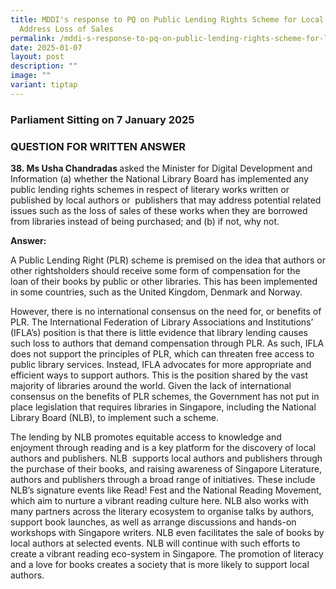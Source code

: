 ```yaml
---
title: MDDI's response to PQ on Public Lending Rights Scheme for Local Works to
  Address Loss of Sales
permalink: /mddi-s-response-to-pq-on-public-lending-rights-scheme-for-local-works-to-address-loss-of-sales/
date: 2025-01-07
layout: post
description: ""
image: ""
variant: tiptap
---
```

<h3>Parliament Sitting on 7 January 2025</h3>
<h3>QUESTION FOR WRITTEN ANSWER</h3>
<p><strong>38. Ms Usha Chandradas </strong>asked the Minister for Digital
Development and Information (a) whether the National Library Board has
implemented any public lending&nbsp;rights schemes in respect of literary
works written or published by local authors or&nbsp; publishers that may
address potential related issues such as the loss of sales of these&nbsp;works
when they are borrowed from libraries instead of being purchased; and (b)
if not,&nbsp;why not.</p>
<p><strong>Answer:</strong>
</p>
<p>A Public Lending Right (PLR) scheme is premised on the idea&nbsp;that
authors or other rightsholders should receive some form of compensation
for the loan&nbsp;of their books by public or other libraries. This has
been implemented in some countries,&nbsp;such as the United Kingdom, Denmark
and Norway.&nbsp;</p>
<p>However, there is no international consensus on the need for, or benefits
of PLR. The&nbsp;International Federation of Library Associations and Institutions’
(IFLA’s) position is&nbsp;that there is little evidence that library lending
causes such loss to authors that demand&nbsp;compensation through PLR.
As such, IFLA does not support the principles of PLR,&nbsp;which can threaten
free access to public library services. Instead, IFLA advocates for&nbsp;more
appropriate and efficient ways to support authors. This is the position
shared by the&nbsp;vast majority of libraries around the world. Given the
lack of international consensus on&nbsp;the benefits of PLR schemes, the
Government has not put in place legislation that requires libraries in
Singapore, including the National Library Board (NLB), to implement such
a scheme.&nbsp;</p>
<p>The lending by NLB promotes equitable access to knowledge and enjoyment
through&nbsp;reading and is a key platform for the discovery of local authors
and publishers. NLB&nbsp; supports local authors and publishers through
the purchase of their books, and raising awareness of Singapore Literature,
authors and publishers through a broad range of&nbsp;initiatives. These
include NLB’s signature events like Read! Fest and the National Reading
Movement, which aim to nurture a vibrant reading culture here. NLB also
works&nbsp;with many partners across the literary ecosystem to organise
talks by authors, support&nbsp;book launches, as well as arrange discussions
and hands-on workshops with Singapore&nbsp;writers. NLB even facilitates
the sale of books by local authors at selected events. NLB&nbsp;will continue
with such efforts to create a vibrant reading eco-system in Singapore.
The promotion of literacy and a love for books creates a society that is
more likely to support local authors.</p>
<p>
<br>
</p>